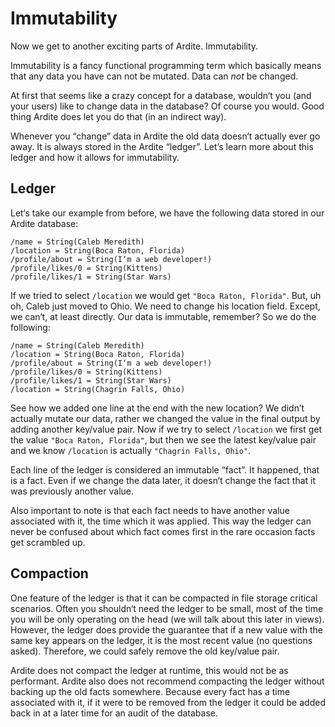 # Immutability
Now we get to another exciting parts of Ardite. Immutability.

Immutability is a fancy functional programming term which basically means that any data you have can not be mutated. Data can *not* be changed.

At first that seems like a crazy concept for a database, wouldn‘t you (and your users) like to change data in the database? Of course you would. Good thing Ardite does let you do that (in an indirect way).

Whenever you “change” data in Ardite the old data doesn‘t actually ever go away. It is always stored in the Ardite “ledger”. Let’s learn more about this ledger and how it allows for immutability.

## Ledger
Let‘s take our example from before, we have the following data stored in our Ardite database:

```
/name = String(Caleb Meredith)
/location = String(Boca Raton, Florida)
/profile/about = String(I‘m a web developer!)
/profile/likes/0 = String(Kittens)
/profile/likes/1 = String(Star Wars)
```

If we tried to select `/location` we would get `"Boca Raton, Florida"`. But, uh oh, Caleb just moved to Ohio. We need to change his location field. Except, we can‘t, at least directly. Our data is immutable, remember? So we do the following:

```
/name = String(Caleb Meredith)
/location = String(Boca Raton, Florida)
/profile/about = String(I‘m a web developer!)
/profile/likes/0 = String(Kittens)
/profile/likes/1 = String(Star Wars)
/location = String(Chagrin Falls, Ohio)
```

See how we added one line at the end with the new location? We didn’t actually mutate our data, rather we changed the value in the final output by adding another key/value pair. Now if we try to select `/location` we first get the value `"Boca Raton, Florida"`, but then we see the latest key/value pair and we know `/location` is actually `"Chagrin Falls, Ohio"`.

Each line of the ledger is considered an immutable “fact”. It happened, that is a fact. Even if we change the data later, it doesn‘t change the fact that it was previously another value.

Also important to note is that each fact needs to have another value associated with it, the time which it was applied. This way the ledger can never be confused about which fact comes first in the rare occasion facts get scrambled up.

## Compaction
One feature of the ledger is that it can be compacted in file storage critical scenarios. Often you shouldn‘t need the ledger to be small, most of the time you will be only operating on the head (we will talk about this later in views). However, the ledger does provide the guarantee that if a new value with the same key appears on the ledger, it is the most recent value (no questions asked). Therefore, we could safely remove the old key/value pair.

Ardite does not compact the ledger at runtime, this would not be as performant. Ardite also does not recommend compacting the ledger without backing up the old facts somewhere. Because every fact has a time associated with it, if it were to be removed from the ledger it could be added back in at a later time for an audit of the database.
